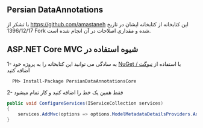 ## Persian DataAnnotations
با تشکر از https://github.com/amastaneh این کتابخانه از کتابخانه ایشان در تاریخ 1396/12/17 Fork شده و مقداری اصلاحات در آن انجام شده است.


## &#x202b; شیوه استفاده در ASP.NET Core MVC

  1- &#x202b; با استفاده از [نیوگت / NuGet](https://nuget.org/packages/PersianDataAnnotationsCore) به سادگی می توانید این کتابخانه را به پروژه خود اضافه کنید
  
```
  PM> Install-Package PersianDataAnnotationsCore
```
  2- &#x202b; فقط همین یک خط را اضافه کنید و کار تمام میشود

```c#
public void ConfigureServices(IServiceCollection services)
{
    services.AddMvc(options => options.ModelMetadataDetailsProviders.Add(new PersianDataAnnotationsCore.PersianValidationMetadataProvider()));
}
```
